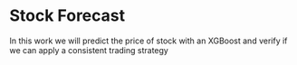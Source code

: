 # Stock Forecast

In this work we will predict the price of stock with an XGBoost and verify if we can apply a consistent trading strategy  
